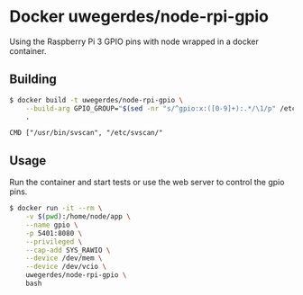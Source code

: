 # Docker uwegerdes/node-rpi-gpio

Using the Raspberry Pi 3 GPIO pins with node wrapped in a docker container.

## Building 

```bash
$ docker build -t uwegerdes/node-rpi-gpio \
	--build-arg GPIO_GROUP="$(sed -nr "s/^gpio:x:([0-9]+):.*/\1/p" /etc/group)" \
	.
```

```
CMD ["/usr/bin/svscan", "/etc/svscan/"
```

## Usage

Run the container and start tests or use the web server to control the gpio pins.

```bash
$ docker run -it --rm \
	-v $(pwd):/home/node/app \
	--name gpio \
	-p 5401:8080 \
	--privileged \
	--cap-add SYS_RAWIO \
	--device /dev/mem \
	--device /dev/vcio \
	uwegerdes/node-rpi-gpio \
	bash
```

